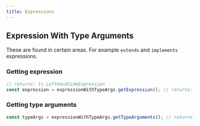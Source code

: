 ```yaml
---
title: Expressions
---
```


## Expression With Type Arguments

These are found in certain areas. For example `extends` and `implements` expressions.

### Getting expression

```typescript
// returns: ts.LeftHandSideExpression
const expression = expressionWithTypeArgs.getExpression(); // returns: Node
```

### Getting type arguments

```typescript
const typeArgs = expressionWithTypeArgs.getTypeArguments(); // returns: TypeNode[]
```
